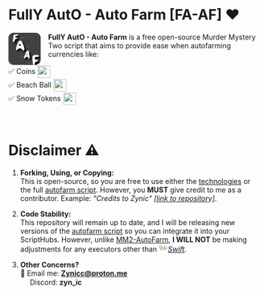 # FullY AutO - Auto Farm [FA-AF] ❤️

<img width="64" src="Pics/Logo.png" align="left" style="margin-right:15px"/>

**FullY AutO - Auto Farm** is a free open-source Murder Mystery Two script that aims to provide ease when autofarming currencies like:

<div style="display: flex; flex-direction: column; gap: 2px;">

  <div style="display: flex; align-items: center; gap: 5px;">
    ✅ Coins <img width="25" height="25" src="https://static.wikia.nocookie.net/murder-mystery-2/images/0/04/MM2CoinIcon.png/revision/latest?cb=20200706184806">
  </div>

  <div style="display: flex; align-items: center; gap: 5px;">
    ✅ Beach Ball <img width="25" height="25" src="https://static.wikia.nocookie.net/murder-mystery-2/images/1/1b/Beach_Ball.png/revision/latest/scale-to-width-down/350?cb=20230705094929">
  </div>

  <div style="display: flex; align-items: center; gap: 5px;">
    ✅ Snow Tokens <img width="25" height="25" src="https://static.wikia.nocookie.net/murder-mystery-2/images/5/52/Snow_Token.png/revision/latest/scale-to-width-down/350?cb=20230716144735">
  </div>

</div>
<br><br>

# Disclaimer ⚠️
1. **Forking, Using, or Copying:**  
   This is open-source, so you are free to use either the [technologies]() or the full [autofarm script](). However, you **MUST** give credit to me as a contributor. Example: *"Credits to Zynic" [[link to repository]]()*.

2. **Code Stability:**  
   This repository will remain up to date, and I will be releasing new versions of the [autofarm script]() so you can integrate it into your ScriptHubs. However, unlike [MM2-AutoFarm](https://github.com/Zyn-ic/MM2-AutoFarm), **I WILL NOT** be making adjustments for any executors other than <img width="18" height="16" src="Pics/favicon.png">[*Swift*](https://getswift.xyz/).

3. **Other Concerns?**  
   📧 Email me: **Zynicc@proton.me**  
   <img width="15" height="15" src="https://cdn-icons-png.flaticon.com/512/4945/4945973.png"> Discord: **zyn_ic** 

